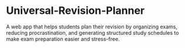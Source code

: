 # Universal-Revision-Planner
A web app that helps students plan their revision by organizing exams, reducing procrastination, and generating structured study schedules to make exam preparation easier and stress-free.
